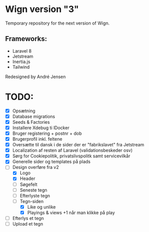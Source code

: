 # Wign version "3"
Temporary repository for the next version of Wign.

## Frameworks:
- Laravel 8
- Jetstream
- Inertia.js
- Tailwind

Redesigned by André Jensen

# TODO:
- [X] Opsætning
- [X] Database migrations
- [X] Seeds & Factories
- [X] Installere Xdebug ti lDocker  
- [X] Bruger registering + postnr + dob
- [X] Brugerprofil inkl. feltene
- [X] Oversætte til dansk i de sider der er "fabrikslavet" fra Jetstream
- [X] Localization af resten af Laravel (validationsbeskeder osv)
- [X] Sørg for Cookiepolitik, privatslivspolitk samt servicevilkår  
- [X] Generelle sider og templates på plads
- [ ] Design overføre fra v2
    - [X] Logo
    - [X] Header
    - [ ] Søgefelt
    - [ ] Seneste tegn
    - [ ] Efterlyste tegn
    - [ ] Tegn-siden
        - [X] Like og unlike
        - [X] Playings & views +1 når man klikke på play 
- [ ] Efterlys et tegn
- [ ] Upload et tegn
